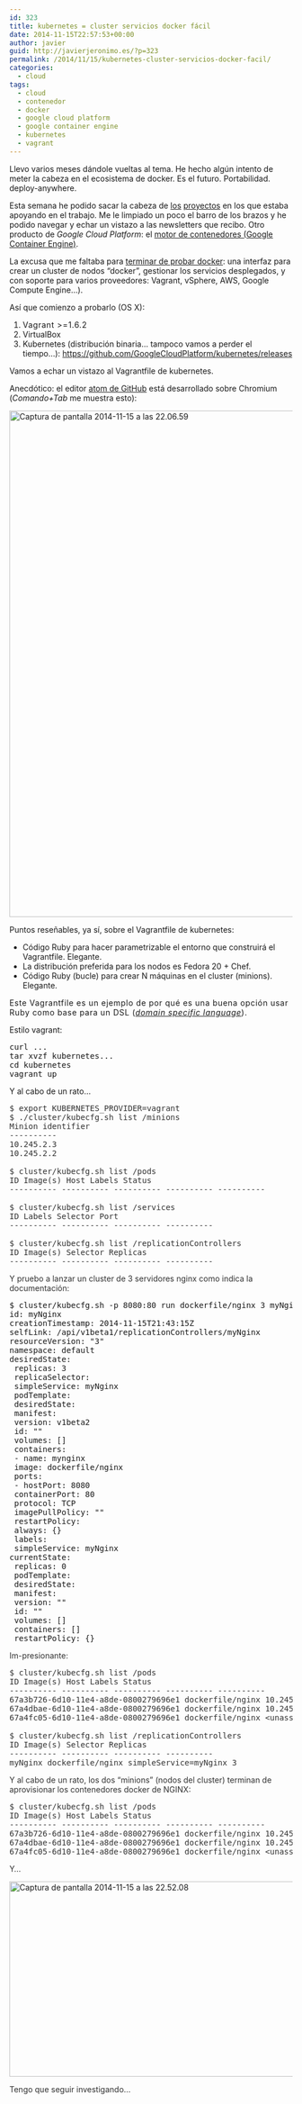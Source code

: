 ```yaml
---
id: 323
title: kubernetes = cluster servicios docker fácil
date: 2014-11-15T22:57:53+00:00
author: javier
guid: http://javierjeronimo.es/?p=323
permalink: /2014/11/15/kubernetes-cluster-servicios-docker-facil/
categories:
  - cloud
tags:
  - cloud
  - contenedor
  - docker
  - google cloud platform
  - google container engine
  - kubernetes
  - vagrant
---
```

Llevo varios meses dándole vueltas al tema. He hecho algún intento de meter la cabeza en el ecosistema de docker. Es el futuro. Portabilidad. deploy-anywhere.

Esta semana he podido sacar la cabeza de [los](http://www.graylog2.org "Graylog2") [proyectos](http://moda.genexies.net "Movistar España - Fashion BIP") en los que estaba apoyando en el trabajo. Me le limpiado un poco el barro de los brazos y he podido navegar y echar un vistazo a las newsletters que recibo. Otro producto de _Google Cloud Platform_: el [motor de contenedores (Google Container Engine)](https://cloud.google.com/container-engine "Google Cloud Platform - Container Engine").

La excusa que me faltaba para [terminar de probar docker](https://github.com/javierjeronimo/raichuserver "Servidor doméstico con Vagrant + Docker"): una interfaz para crear un cluster de nodos &#8220;docker&#8221;, gestionar los servicios desplegados, y con soporte para varios proveedores: Vagrant, vSphere, AWS, Google Compute Engine&#8230;).

Así que comienzo a probarlo (OS X):

  1. <span style="letter-spacing: 0.05em;">Vagrant >=1.6.2</span>
  2. VirtualBox
  3. Kubernetes (distribución binaria&#8230; tampoco vamos a perder el tiempo&#8230;): https://github.com/GoogleCloudPlatform/kubernetes/releases

Vamos a echar un vistazo al Vagrantfile de kubernetes.

Anecdótico: el editor [atom de GitHub](https://atom.io "ATOM: A hackable text editor for the 21st Century") está desarrollado sobre Chromium (_Comando+Tab_ me muestra esto):

[<img class="alignnone size-full wp-image-324" src="http://javierjeronimo.es/wp-content/uploads/2014/11/Captura-de-pantalla-2014-11-15-a-las-22.06.59.png" alt="Captura de pantalla 2014-11-15 a las 22.06.59" width="1440" height="900" srcset="https://javierjeronimo.es/wp-content/uploads/2014/11/Captura-de-pantalla-2014-11-15-a-las-22.06.59.png 1440w, https://javierjeronimo.es/wp-content/uploads/2014/11/Captura-de-pantalla-2014-11-15-a-las-22.06.59-300x187.png 300w, https://javierjeronimo.es/wp-content/uploads/2014/11/Captura-de-pantalla-2014-11-15-a-las-22.06.59-1024x640.png 1024w" sizes="(max-width: 1440px) 100vw, 1440px" />](http://javierjeronimo.es/wp-content/uploads/2014/11/Captura-de-pantalla-2014-11-15-a-las-22.06.59.png)

Puntos reseñables, ya sí, sobre el Vagrantfile de kubernetes:

  * Código Ruby para hacer parametrizable el entorno que construirá el Vagrantfile. Elegante.
  * La distribución preferida para los nodos es Fedora 20 + Chef.
  * Código Ruby (bucle) para crear N máquinas en el cluster (minions). Elegante.

<span style="letter-spacing: 0.05em;">Este Vagrantfile es un ejemplo de por qué es una buena opción usar Ruby como base para un DSL (</span><a style="letter-spacing: 0.05em;" title="lenguaje específico del dominio" href="http://es.wikipedia.org/w/index.php?title=Lenguaje_espec%C3%ADfico_del_dominio&oldid=76011622"><em>domain specific language</em></a><span style="letter-spacing: 0.05em;">).</span>

Estilo vagrant:

<pre>curl ...
tar xvzf kubernetes...
cd kubernetes
vagrant up</pre>

Y al cabo de un rato&#8230;

<pre style="color: #333333;">$ export KUBERNETES_PROVIDER=vagrant
$ ./cluster/kubecfg.sh list /minions
Minion identifier
----------
10.245.2.3
10.245.2.2

$ cluster/kubecfg.sh list /pods
ID Image(s) Host Labels Status
---------- ---------- ---------- ---------- ----------

$ cluster/kubecfg.sh list /services
ID Labels Selector Port
---------- ---------- ---------- ----------

$ cluster/kubecfg.sh list /replicationControllers
ID Image(s) Selector Replicas
---------- ---------- ---------- ----------</pre>

<p style="color: #333333;">
  Y pruebo a lanzar un cluster de 3 servidores nginx como indica la documentación:
</p>

<pre>$ cluster/kubecfg.sh -p 8080:80 run dockerfile/nginx 3 myNginx
id: myNginx
creationTimestamp: 2014-11-15T21:43:15Z
selfLink: /api/v1beta1/replicationControllers/myNginx
resourceVersion: "3"
namespace: default
desiredState:
 replicas: 3
 replicaSelector:
 simpleService: myNginx
 podTemplate:
 desiredState:
 manifest:
 version: v1beta2
 id: ""
 volumes: []
 containers:
 - name: mynginx
 image: dockerfile/nginx
 ports:
 - hostPort: 8080
 containerPort: 80
 protocol: TCP
 imagePullPolicy: ""
 restartPolicy:
 always: {}
 labels:
 simpleService: myNginx
currentState:
 replicas: 0
 podTemplate:
 desiredState:
 manifest:
 version: ""
 id: ""
 volumes: []
 containers: []
 restartPolicy: {}</pre>

<p style="color: #333333;">
  Im-presionante:
</p>

<pre style="color: #333333;">$ cluster/kubecfg.sh list /pods
ID Image(s) Host Labels Status
---------- ---------- ---------- ---------- ----------
67a3b726-6d10-11e4-a8de-0800279696e1 dockerfile/nginx 10.245.2.2/10.245.2.2 replicationController=myNginx,simpleService=myNginx Waiting
67a4dbae-6d10-11e4-a8de-0800279696e1 dockerfile/nginx 10.245.2.3/10.245.2.3 replicationController=myNginx,simpleService=myNginx Waiting
67a4fc05-6d10-11e4-a8de-0800279696e1 dockerfile/nginx &lt;unassigned&gt; replicationController=myNginx,simpleService=myNginx Waiting

$ cluster/kubecfg.sh list /replicationControllers
ID Image(s) Selector Replicas
---------- ---------- ---------- ----------
myNginx dockerfile/nginx simpleService=myNginx 3</pre>

<p style="color: #333333;">
  Y al cabo de un rato, los dos &#8220;minions&#8221; (nodos del cluster) terminan de aprovisionar los contenedores docker de NGINX:
</p>

<pre style="color: #333333;">$ cluster/kubecfg.sh list /pods
ID Image(s) Host Labels Status
---------- ---------- ---------- ---------- ----------
67a3b726-6d10-11e4-a8de-0800279696e1 dockerfile/nginx 10.245.2.2/10.245.2.2 replicationController=myNginx,simpleService=myNginx Running
67a4dbae-6d10-11e4-a8de-0800279696e1 dockerfile/nginx 10.245.2.3/10.245.2.3 replicationController=myNginx,simpleService=myNginx Running
67a4fc05-6d10-11e4-a8de-0800279696e1 dockerfile/nginx &lt;unassigned&gt; replicationController=myNginx,simpleService=myNginx Waiting</pre>

<p style="color: #333333;">
  Y&#8230;
</p>

<p style="color: #333333;">
  <a href="http://javierjeronimo.es/wp-content/uploads/2014/11/Captura-de-pantalla-2014-11-15-a-las-22.52.08.png"><img class="alignnone size-full wp-image-326" src="http://javierjeronimo.es/wp-content/uploads/2014/11/Captura-de-pantalla-2014-11-15-a-las-22.52.08.png" alt="Captura de pantalla 2014-11-15 a las 22.52.08" width="1052" height="347" srcset="https://javierjeronimo.es/wp-content/uploads/2014/11/Captura-de-pantalla-2014-11-15-a-las-22.52.08.png 1052w, https://javierjeronimo.es/wp-content/uploads/2014/11/Captura-de-pantalla-2014-11-15-a-las-22.52.08-300x98.png 300w, https://javierjeronimo.es/wp-content/uploads/2014/11/Captura-de-pantalla-2014-11-15-a-las-22.52.08-1024x337.png 1024w" sizes="(max-width: 1052px) 100vw, 1052px" /></a>
</p>

<p style="color: #333333;">
  Tengo que seguir investigando&#8230;
</p>